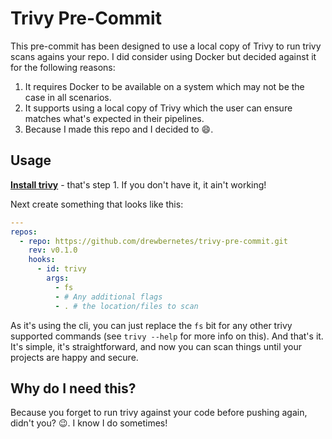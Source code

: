 # Trivy Pre-Commit

This pre-commit has been designed to use a local copy of Trivy to run trivy scans agains your repo.
I did consider using Docker but decided against it for the following reasons:

1. It requires Docker to be available on a system which may not be the case in all scenarios.
2. It supports using a local copy of Trivy which the user can ensure matches what's expected in their pipelines.
3. Because I made this repo and I decided to :smile:.

## Usage
**[Install trivy](https://github.com/aquasecurity/trivy/releases)** - that's step 1. If you don't have it, it ain't working!

Next create something that looks like this:

```yaml
---
repos:
  - repo: https://github.com/drewbernetes/trivy-pre-commit.git
    rev: v0.1.0
    hooks:
      - id: trivy
        args:
          - fs
          - # Any additional flags
          - . # the location/files to scan
```

As it's using the cli, you can just replace the `fs` bit for any other trivy supported commands (see `trivy --help` for more info on this).
And that's it. It's simple, it's straightforward, and now you can scan things until your projects are happy and secure.

## Why do I need this?

Because you forget to run trivy against your code before pushing again, didn't you? :wink:. I know I do sometimes!